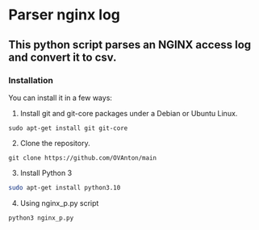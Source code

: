 # Parser nginx log
## This python script parses an NGINX access log and convert it to csv.
### Installation
You can install it in a few ways:
1. Install git and git-core packages under a Debian or Ubuntu Linux.
```git
sudo apt-get install git git-core
```
2. Clone the repository.
```git
git clone https://github.com/OVAnton/main
```
3. Install Python 3
```bash
sudo apt-get install python3.10
```
4. Using nginx_p.py script
```bash
python3 nginx_p.py
```
